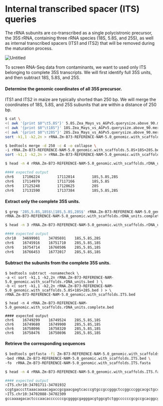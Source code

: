 # Internal transcribed spacer (ITS) queries

The rRNA subunits are co-transcribed as a single polycistronic precursor, the 35S rRNA, containing three rRNA species (18S, 5.8S, and 25S), as well as internal transcribed spacers (ITS1 and ITS2) that will be removed during the maturation process. 

![Untitled](https://github.com/user-attachments/assets/3d6f063c-ef3a-4c6e-83ba-fcd27b9eb754)

To screen RNA-Seq data from contaminants, we want to used only ITS belonging to complete 35S transcripts. We will first identify full 35S units, and then subtract 18S, 5.8S, and 25S.


#### Determine the genomic coordinates of all 35S precursor.

ITS1 and ITS2 in maize are typically shorted than 250 bp.
We will merge the coordinates of 18S, 5.8S, and 25S subunits that are within a distance of 250 bp.

```bash
$ cat \
<( awk '{print $0"\t5.8S"}' 5.8S.Zea_Mays_vs_AGPv5.querysize.above_90.merged.bed) \
<( awk '{print $0"\t18S"}' 18S.Zea_Mays_vs_AGPv5.querysize.above_90.merged.bed) \
<( awk '{print $0"\t28S"}' 28S.Zea_Mays_vs_AGPv5.querysize.above_90.merged.bed) | cut -f 1-3,7 | \
sort -k1,1 -k2,2n > rRNA.Zm-B73-REFERENCE-NAM-5.0_genomic.with_scaffolds.5.8S+18S+28S.bed

$ bedtools merge -d 250 -c 4 -o collapse \
-i rRNA.Zm-B73-REFERENCE-NAM-5.0_genomic.with_scaffolds.5.8S+18S+28S.bed | \
sort -k1,1 -k2,2n > rRNA.Zm-B73-REFERENCE-NAM-5.0_genomic.with_scaffolds.rDNA_units.bed

$ head -n 4 rRNA.Zm-B73-REFERENCE-NAM-5.0_genomic.with_scaffolds.rDNA_units.bed

#### expected output
chr6    17106224        17112014        18S,5.8S,28S
chr6    17114979        17117166        18S,5.8S
chr6    17125248        17128625        28S
chr6    17131590        17137384        18S,5.8S,28S
```

#### Extract only the complete 35S  units.

```bash
$ grep '28S,5.8S,18S$\|18S,5.8S,28S$' rRNA.Zm-B73-REFERENCE-NAM-5.0_genomic.with_scaffolds.rDNA_units.bed > \
rRNA.Zm-B73-REFERENCE-NAM-5.0_genomic.with_scaffolds.rDNA_units.complete.bed

$ head -n 3 rRNA.Zm-B73-REFERENCE-NAM-5.0_genomic.with_scaffolds.rDNA_units.complete.bed

#### expected output
chr10	34699901	34705691	18S,5.8S,28S
chr6	16745916	16751710	28S,5.8S,18S
chr6	16754714	16760506	28S,5.8S,18S
chr6	16766453	16772017	28S,5.8S,18S
```

#### Subtract the subunits from the complete 35S  units.
```
$ bedtools subtract -nonamecheck \
-a <( sort -k1,1 -k2,2n rRNA.Zm-B73-REFERENCE-NAM-5.0_genomic.with_scaffolds.rDNA_units.bed ) \
-b <( sort -k1,1 -k2,2n rRNA.Zm-B73-REFERENCE-NAM-5.0_genomic.with_scaffolds.5.8S+18S+28S.bed ) > \
rRNA.Zm-B73-REFERENCE-NAM-5.0_genomic.with_scaffolds.ITS.bed

$ head -n 4 rRNA.Zm-B73-REFERENCE-NAM-5.0_genomic.with_scaffolds.rDNA_units.complete.bed

#### expected output
chr6	16749299	16749524	28S,5.8S,18S
chr6	16749680	16749900	28S,5.8S,18S
chr6	16758096	16758320	28S,5.8S,18S
chr6	16758476	16758696	28S,5.8S,18S
```

#### Retrieve the corresponding sequences
```bash
$ bedtools getfasta -fi Zm-B73-REFERENCE-NAM-5.0_genomic.with_scaffolds.no_names.fasta \
-bed rRNA.Zm-B73-REFERENCE-NAM-5.0_genomic.with_scaffolds.ITS.bed \
-fo  rRNA.Zm-B73-REFERENCE-NAM-5.0_genomic.with_scaffolds.ITS.fasta

$ head -n 4 rRNA.Zm-B73-REFERENCE-NAM-5.0_genomic.with_scaffolds.ITS.fasta

#### expected output
>ITS.chr10:34701711-34701932
ccgtgacccttaaacaaaacagaccgcgaacgagtcacccgtgccgccgggctccggcccggcacgctgccccccccgaacctcccgcggggaaggggggggacgctaaaaagaacccacggcgccccgggcgccaaggaacaccagtactacctcctgccccgcggagcggtcggcccgccttccgctcccagggcagcggttacaccttaatcgacacg
>ITS.chr10:34702088-34702309
gccaaaagacactcccaacacccccccgcggggcgagggacgtggcgtctggccccccgcgccgcacggcgaggtgggccgaagcaggggctgccggcgaaccgcgccgggcgcagcacgtggtgggcgacatcaagttgttctcggtgcagcgtcccggcgcgcggccggccattcggccctaaggacccatcgagcgaccgagcttgccctcggaccgc
```
